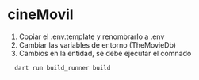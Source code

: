 # cineMovil

1. Copiar el .env.template y renombrarlo a .env
2. Cambiar las variables de entorno (TheMovieDb)
3. Cambios en la entidad, se debe ejecutar el comnado 
  ```
    dart run build_runner build
  ```
